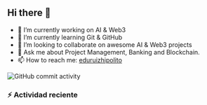 ## Hi there 👋


- 🔭 I’m currently working on AI & Web3
- 🌱 I’m currently learning Git & GitHub
- 👯 I’m looking to collaborate on awesome AI & Web3 projects
- 💬 Ask me about Project Management, Banking and Blockchain.
- 📫 How to reach me: [eduruizhipolito](https://twitter.com/eduruizhipolito)

![GitHub commit activity](https://img.shields.io/github/commit-activity/t/eduruizhipolito/eduruizhipolito)

### :zap: Actividad reciente
<!--START_SECTION:activity-->
<!--END_SECTION:activity--> 
